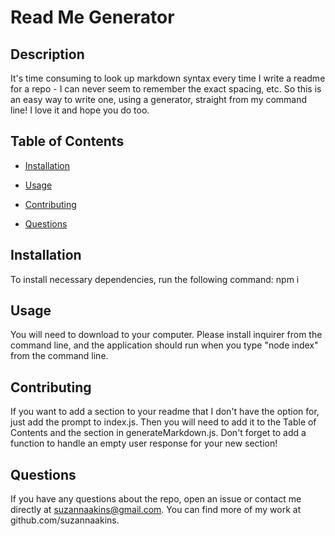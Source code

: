 
# Read Me Generator



## Description
It's time consuming to look up markdown syntax every time I write a readme for a repo - I can never seem to remember the exact spacing, etc.  So this is an easy way to write one, using a generator, straight from my command line!  I love it and hope you do too. 

## Table of Contents
* [Installation](#installation)

* [Usage](#usage)

* [Contributing](#contributing)

* [Questions](#questions)


## Installation
To install necessary dependencies, run the following command:
npm i

## Usage
You will need to download to your computer. Please install inquirer from the command line, and the application should run when you type "node index" from the command line.

## Contributing
If you want to add a section to your readme that I don't have the option for, just add the prompt to index.js.  Then you will need to add it to the Table of Contents and the section in generateMarkdown.js.  Don't forget to add a function to handle an empty user response for your new section!

## Questions
If you have any questions about the repo, open an issue or contact me directly at suzannaakins@gmail.com.
You can find more of my work at github.com/suzannaakins.
